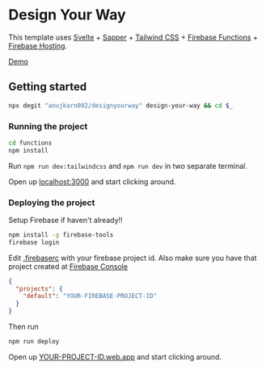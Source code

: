 # Design Your Way

This template uses [Svelte](https://svelte.dev/) + [Sapper](https://sapper.svelte.dev/) + [Tailwind CSS](https://tailwindcss.com/) + [Firebase Functions](https://firebase.google.com/products/functions) + [Firebase Hosting](https://firebase.google.com/products/hosting).

[Demo](https://designyourway.web.app)


## Getting started


```bash
npx degit "anujkarn002/designyourway" design-your-way && cd $_
```

### Running the project


```bash
cd functions
npm install
```

Run `npm run dev:tailwindcss` and `npm run dev` in two separate terminal.

Open up [localhost:3000](http://localhost:3000) and start clicking around.


### Deploying the project

Setup Firebase if haven't already!!

```bash
npm install -g firebase-tools
firebase login
```

Edit [.firebaserc](.firebaserc) with your firebase project id. Also make sure you have that project created at [Firebase Console](https://console.firebase.google.com)

```json
{
  "projects": {
    "default": "YOUR-FIREBASE-PROJECT-ID"
  }
}
```

Then run

```bash
npm run deploy
```

Open up [YOUR-PROJECT-ID.web.app](http://YOUR-PROJECT-ID.web.app) and start clicking around.
